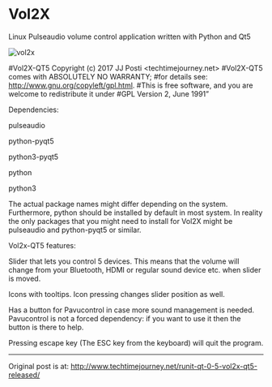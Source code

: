 # Vol2X
Linux Pulseaudio volume control application written with Python and Qt5

![vol2x](https://user-images.githubusercontent.com/29865797/28224494-f8f4094e-68d7-11e7-8084-c00b1e79d052.jpg)

#Vol2X-QT5 Copyright (c) 2017 JJ Posti <techtimejourney.net>
#Vol2X-QT5  comes with ABSOLUTELY NO WARRANTY;
#for details see: http://www.gnu.org/copyleft/gpl.html.
#This is free software, and you are welcome to redistribute it under
#GPL Version 2, June 1991”


Dependencies:

pulseaudio

python-pyqt5 

python3-pyqt5 

python 

python3 

The actual package names might differ depending on the system. Furthermore, python should be installed by default in most system. In reality the only packages that you might need to install for Vol2X might be pulseaudio and python-pyqt5 or similar.

Vol2x-QT5 features:

Slider that lets you control 5 devices. This means that the volume will change from your Bluetooth, HDMI or regular sound device etc. when slider is moved.

Icons with tooltips. Icon pressing changes slider position as well.

Has a button for Pavucontrol in case more sound management is needed. Pavucontrol is not a forced dependency: if you want to use it then the button is there to help.

Pressing escape key (The ESC key from the keyboard) will quit the program.
________________________
Original post is at:
http://www.techtimejourney.net/runit-qt-0-5-vol2x-qt5-released/
